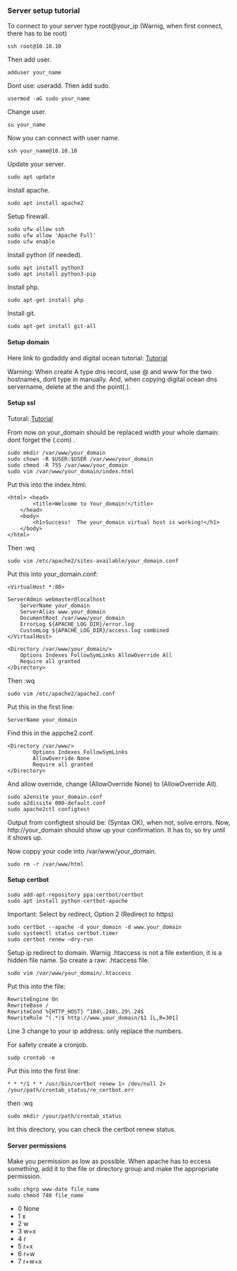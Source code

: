 ### Server setup tutorial

To connect to your server type root@your_ip (Warnig, when first connect, there has to be root)

```
ssh root@10.10.10
```
Then add user.
```
adduser your_name
```
Dont use: useradd.
Then add sudo.
```
usermod -aG sudo your_name
```
Change user.
```
su your_name
```
Now you can connect with user name.
```
ssh your_name@10.10.10
```
Update your server.
```
sudo apt update
```
Install apache.
```
sudo apt install apache2
```
Setup firewall.
```
sudo ufw allow ssh
sudo ufw allow 'Apache Full'
sudo ufw enable
```
Install python (if needed).
```
sudo apt install python3
sudo apt install python3-pip
```
Install php.
```
sudo apt-get install php
```
Install git.
```
sudo apt-get install git-all
```
#### Setup domain
Here link to godaddy and digital ocean tutorial: [Tutorial](https://medium.com/@seanconrad_25426/connecting-a-godaddy-domain-to-a-digitalocean-droplet-cb1ed5662d58)

Warning: When create A type dns record, use @ and www for the two hostnames, dont type in manually.
And, when copying digital ocean dns servername, delete at the and the point(.).

#### Setup ssl
Tutoral: [Tutorial](https://www.digitalocean.com/community/tutorials/how-to-secure-apache-with-let-s-encrypt-on-ubuntu-20-04-de)

From now on your_domain should be replaced width your whole damain: dont forget the (.com) .

```
sudo mkdir /var/www/your_domain
sudo chown -R $USER:$USER /var/www/your_domain
sudo chmod -R 755 /var/www/your_domain
sudo vim /var/www/your_domain/index.html
```
Put this into the index.html:
```
<html> <head>
        <title>Welcome to Your_domain!</title>
    </head>
    <body>
        <h1>Success!  The your_domain virtual host is working!</h1>
    </body>
</html>
```
Then :wq
```
sudo vim /etc/apache2/sites-available/your_domain.conf
```
Put this into your_domain.conf:
```
<VirtualHost *:80>
       
ServerAdmin webmaster@localhost
    ServerName your_domain
    ServerAlias www.your_domain
    DocumentRoot /var/www/your_domain
    ErrorLog ${APACHE_LOG_DIR}/error.log
    CustomLog ${APACHE_LOG_DIR}/access.log combined
</VirtualHost>

<Directory /var/www/your_domain/>
    Options Indexes FollowSymLinks AllowOverride All
    Require all granted
</Directory>
```
Then :wq

```
sudo vim /etc/apache2/apache2.conf
```
Put this in the first line:
```
ServerName your_domain
```
Find this in the appche2.conf.
```
<Directory /var/www/>
        Options Indexes FollowSymLinks
        AllowOverride None
        Require all granted
</Directory>
```
And allow override, change (AllowOverride None) to (AllowOverride All).
```
sudo a2ensite your_domain.conf
sudo a2dissite 000-default.conf
sudo apache2ctl configtest
```

Output from configtest should be: (Syntax OK), when not, solve errors.
Now, http://your_domain should show up your confirmation. It has to, so try until it shows up.

Now coppy your code into /var/www/your_domain.
```
sudo rm -r /var/www/html
```

#### Setup certbot
```
sudo add-apt-repository ppa:certbot/certbot
sudo apt install python-certbot-apache
```
Important: Select by redirect, Option 2 (Redirect to https)
```
sudo certbot --apache -d your_domain -d www.your_domain
sudo systemctl status certbot.timer
sudo certbot renew –dry-run
```
Setup ip redirect to domain. Warnig .htaccess is not a file extention, it is a hidden file name.
So create a raw: .htaccess file.
```
sudo vim /var/www/your_domain/.htaccess
```
Put this into the file:
```
RewriteEngine On
RewriteBase /
RewriteCond %{HTTP_HOST} ^104\.248\.29\.24$
RewriteRule ^(.*)$ http://www.your_domain/$1 [L,R=301]
```
Line 3 change to your ip address: only replace the numbers.

For safety create a cronjob.
```
sudp crontab -e
```
Put this into the first line:
```
* * */1 * * /usr/bin/certbot renew 1> /dev/null 2> /your/path/crontab_status/re_certbot.err
```
then :wq
```
sudo mkdir /your/path/crontab_status
```
Int this directory, you can check the certbot renew status.

#### Server permissions
Make you permission as low as possible. When apache has to eccess something, add it to the file or
directory group and make the appropriate permission.
```
sudo chgrp www-date file_name
sudo chmod 740 file_name
```
* 0	None
* 1	x
* 2	w
* 3	w+x
* 4	r
* 5	r+x
* 6	r+w
* 7	r+w+x
